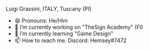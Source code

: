 Luigi Grassini, ITALY, Tuscany (PI)
- 😄 Pronouns: He/Him
- 🔭 I’m currently working on "TheSign Academy" (FI)
- 🌱 I’m currently learning "Game Design"
- 📫 How to reach me: Discord: Hemsey#7472

